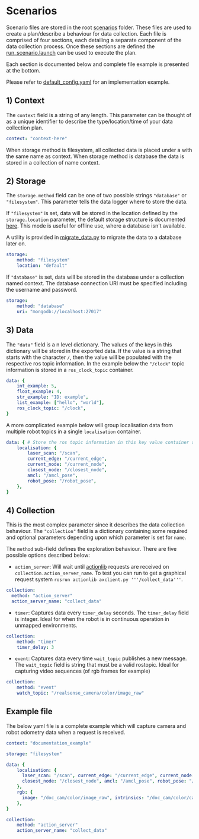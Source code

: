 # Scenarios

Scenario files are stored in the root [scenarios](../scenarios) folder. 
These files are used to create a plan/describe a behaviour for data collection.
Each file is comprised of four sections, each detailing a separate component of the data collection process.
Once these sections are defined the [run_scenario.launch](../launch/run_scenario.launch) can be used to execute the plan.

Each section is documented below and complete file example is presented at the bottom.

Please refer to [default_config.yaml](../scenarios/default_config.yaml) for an implementation example.

## 1) Context

The `context` field is a string of any length.
This parameter can be thought of as a unique identifier to describe the type/location/time of your data collection plan.
 
```yaml
context: "context-here"
```

When storage method is filesystem, all collected data is placed under a with the same name as context. 
When storage method is database the data is stored in a collection of name context.

## 2) Storage

The `storage.method` field can be one of two possible strings `"database"` or `"filesystem"`.
This parameter tells the data logger where to store the data. 

If `"filesystem"` is set, data will be stored in the location defined by the `storage.location` parameter, 
the default storage structure is documented [here](../stored_topics/readme.md). This mode is useful for offline use, 
where a database isn't available. 

A utility is provided in [migrate_data.py](../src/topic_store/migrate_data.py) to migrate the data to a database later on.

```yaml
storage: 
    method: "filesystem"
    location: "default"
```

If `"database"` is set, data will be stored in the database under a collection named context. 
The database connection URI must be specified including the username and password.
 
```yaml
storage: 
    method: "database"
    uri: "mongodb://localhost:27017" 
```

## 3) Data

The `"data"` field is a n level dictionary. The values of the keys in this dictionary will be stored 
in the exported data. If the value is a string that starts with the character `/`, then the value will be populated with
the respective ros topic information.
In the example below the `"/clock"` topic information is stored in a `ros_clock_topic` container.

```yaml
data: {
    int_example: 5,
    float_example: 4,
    str_example: "ID: example",
    list_example: ["hello", "world"],
    ros_clock_topic: "/clock",
}
```

A more complicated example below will group localisation data from multiple robot topics in a single `localisation` container.

```yaml
data: { # Store the ros topic information in this key value container structure
    localisation: {
        laser_scan: "/scan",
        current_edge: "/current_edge",
        current_node: "/current_node",
        closest_node: "/closest_node",
        amcl: "/amcl_pose",
        robot_pose: "/robot_pose",
    },
}
```

## 4) Collection

This is the most complex parameter since it describes the data collection behaviour. The `"collection"` field is 
a dictionary containing some required and optional parameters depending upon which parameter is set for `name`. 

The `method` sub-field defines the exploration behaviour. 
There are five possible options described below: 

 - `action_server`: Will wait until [actionlib](http://wiki.ros.org/actionlib/Tutorials) requests are received on 
 `collection.action_server_name`. To test you can run to get a graphical request system `rosrun actionlib axclient.py '''/collect_data'''`. 
```yaml
collection:
  method: "action_server"
  action_server_name: "collect_data"
```
 - `timer`: Captures data every `timer_delay` seconds. The `timer_delay` field is integer. 
 Ideal for when the robot is in continuous operation in unmapped environments.
```yaml
collection:
    method: "timer"
    timer_delay: 3
```
 - `event`: Captures data every time `wait_topic` publishes a new message. The `wait_topic` field is string that must 
 be a valid rostopic. 
 Ideal for capturing video sequences (of rgb frames for example)
```yaml
collection:
    method: "event" 
    watch_topic: "/realsense_camera/color/image_raw"
```

## Example file 

The below yaml file is a complete example which will capture camera and robot odometry data when a request is received.

```yaml
context: "documentation_example"

storage: "filesystem"

data: {
    localisation: {
      laser_scan: "/scan", current_edge: "/current_edge", current_node: "/current_node",
      closest_node: "/closest_node", amcl: "/amcl_pose", robot_pose: "/robot_pose"
    },
    rgb: {
      image: "/doc_cam/color/image_raw", intrinsics: "/doc_cam/color/camera_info"
    },
}

collection:
    method: "action_server"
    action_server_name: "collect_data"
```